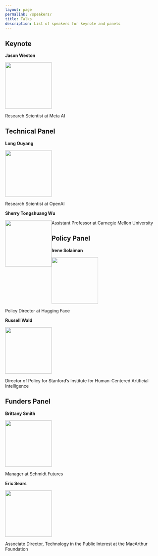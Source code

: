 ```yaml
---
layout: page
permalink: /speakers/
title: Talks
description: List of speakers for keynote and panels
---
```


## Keynote
<div>
  <p><strong>Jason Weston</strong></p>
  <p><img src="http://www.thespermwhale.com/jaseweston/jason.jpg" width="150"></p>
  <p>Research Scientist at Meta AI</b>
</div>

## Technical Panel
<div>
  <p><strong>Long Ouyang</strong></p>
  <p><img src="http://zx.gd/academic/me.jpg" width="150"></p>
  <p>Research Scientist at OpenAI</p>
</div>

<div>
  <p><strong>Sherry Tongshuang Wu</strong></p>
  <img src="https://www.cs.cmu.edu/~sherryw/assets/avatar.png" width="150" style="float: left;">
  <p style="clear: right; text-align: left;">Assistant Professor at Carnegie Mellon University</p>
</div>

## Policy Panel
<div>
  <p><strong>Irene Solaiman</strong></p>
  <p><img src="https://www.irenesolaiman.com/img/laughing.jpg" width="150"></p>
  <p>Policy Director at Hugging Face</p>
</div>

<div>
  <p><strong>Russell Wald</strong></p>
  <p><img src="https://law.stanford.edu/wp-content/uploads/2020/10/creating-a-national-research-cloud-400x400.jpg" width="150"></p>
  <p>Director of Policy for Stanford’s Institute for Human-Centered Artificial Intelligence</p>
</div>

## Funders Panel
<div>
  <p><strong>Brittany Smith</strong></p>
  <p><img src="https://media-exp1.licdn.com/dms/image/C4E03AQHQlPY7h-Ub1g/profile-displayphoto-shrink_200_200/0/1539632136759?e=1674691200&v=beta&t=RNRRn520v6rdahhWobgnuLgRm2RXJi3jv1V3wZlVcbA" width="150"></p>
  <p>Manager at Schmidt Futures</p>
</div>

<div>
  <p><strong>Eric Sears</strong></p>
  <p><img src="https://www.macfound.org/media/staff_photos/eric-sears.jpg" width="150"></p>
  <p>Associate Director, Technology in the Public Interest at the MacArthur Foundation</p>
</div>
